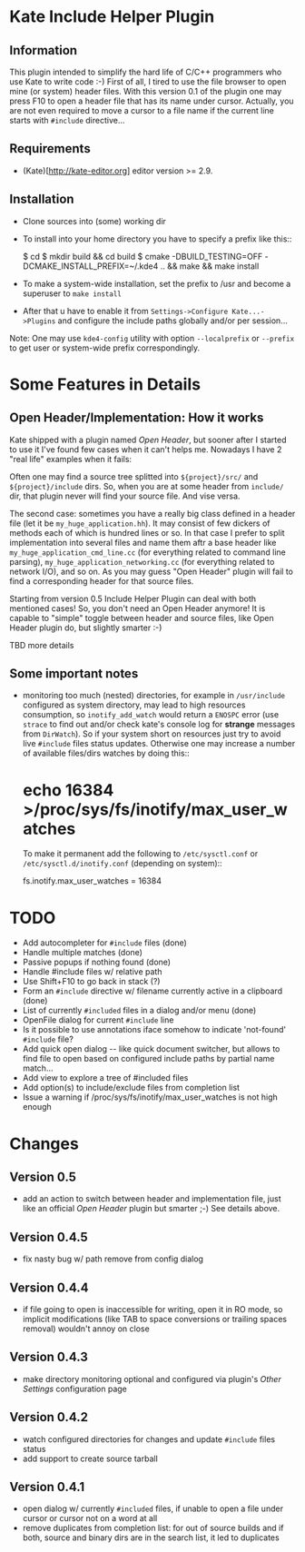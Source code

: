 Kate Include Helper Plugin
==========================

Information
-----------

This plugin intended to simplify the hard life of C/C++ programmers who use Kate to write code :-)
First of all, I tired to use the file browser to open mine (or system) header files. With this version
0.1 of the plugin one may press F10 to open a header file that has its name under cursor.
Actually, you are not even required to move a cursor to a file name if the current line starts with
``#include`` directive...

Requirements
------------

* (Kate)[http://kate-editor.org] editor version >= 2.9.


Installation
------------

* Clone sources into (some) working dir
* To install into your home directory you have to specify a prefix like this::

    $ cd <plugin-sources-dir>
    $ mkdir build && cd build
    $ cmake -DBUILD_TESTING=OFF -DCMAKE_INSTALL_PREFIX=~/.kde4 .. && make && make install

* To make a system-wide installation, set the prefix to /usr and become a superuser to ``make install``
* After that u have to enable it from ``Settings->Configure Kate...->Plugins`` and configure the include paths
  globally and/or per session...

Note: One may use ``kde4-config`` utility with option ``--localprefix`` or ``--prefix`` to get
user or system-wide prefix correspondingly.


Some Features in Details
========================

Open Header/Implementation: How it works
----------------------------------------

Kate shipped with a plugin named *Open Header*, but sooner after I started to use it I've found
few cases when it can't helps me. Nowadays I have 2 "real life" examples when it fails:

Often one may find a source tree splitted into ``${project}/src/`` and ``${project}/include`` dirs.
So, when you are at some header from ``include/`` dir, that plugin never will find your source file.
And vise versa.

The second case: sometimes you have a really big class defined in a header file
(let it be ``my_huge_application.hh``). It may consist of few dickers of methods each of which is
hundred lines or so. In that case I prefer to split implementation into several files and name them
aftr a base header like ``my_huge_application_cmd_line.cc`` (for everything related to command line parsing),
``my_huge_application_networking.cc`` (for everything related to network I/O), and so on. As you may guess
"Open Header" plugin will fail to find a corresponding header for that source files.

Starting from version 0.5 Include Helper Plugin can deal with both mentioned cases!
So, you don't need an Open Header anymore! It is capable to "simple" toggle between header and source files,
like Open Header plugin do, but slightly smarter :-)

TBD more details

Some important notes
--------------------

* monitoring too much (nested) directories, for example in ``/usr/include`` configured as
  system directory, may lead to high resources consumption, so ``inotify_add_watch`` would
  return a ``ENOSPC`` error (use ``strace`` to find out and/or check kate's console log for
  **strange** messages from ``DirWatch``).
  So if your system short on resources just try to avoid live ``#include`` files status updates.
  Otherwise one may increase a number of available files/dirs watches by doing this::

    # echo 16384 >/proc/sys/fs/inotify/max_user_watches

  To make it permanent add the following to ``/etc/sysctl.conf`` or ``/etc/sysctl.d/inotify.conf``
  (depending on system)::

    fs.inotify.max_user_watches = 16384

TODO
====

* Add autocompleter for ``#include`` files (done)
* Handle multiple matches (done)
* Passive popups if nothing found (done)
* Handle #include files w/ relative path
* Use Shift+F10 to go back in stack (?)
* Form an ``#include`` directive w/ filename currently active in a clipboard (done)
* List of currently ``#included`` files in a dialog and/or menu (done)
* OpenFile dialog for current ``#include`` line
* Is it possible to use annotations iface somehow to indicate 'not-found' ``#include`` file?
* Add quick open dialog -- like quick document switcher, but allows to find file to open
  based on configured include paths by partial name match...
* Add view to explore a tree of #included files
* Add option(s) to include/exclude files from completion list
* Issue a warning if /proc/sys/fs/inotify/max_user_watches is not high enough


Changes
=======

Version 0.5
-----------

* add an action to switch between header and implementation file, just like an official *Open Header*
  plugin but smarter ;-) See details above.

Version 0.4.5
-------------

* fix nasty bug w/ path remove from config dialog

Version 0.4.4
-------------

* if file going to open is inaccessible for writing, open it in RO mode, so implicit modifications
  (like TAB to space conversions or trailing spaces removal) wouldn't annoy on close

Version 0.4.3
-------------

* make directory monitoring optional and configured via plugin's *Other Settings* configuration page

Version 0.4.2
-------------

* watch configured directories for changes and update ``#include`` files status
* add support to create source tarball

Version 0.4.1
-------------

* open dialog w/ currently ``#included`` files, if unable to open a file under cursor
  or cursor not on a word at all
* remove duplicates from completion list: for out of source builds and if both, source
  and binary dirs are in the search list, it led to duplicates
